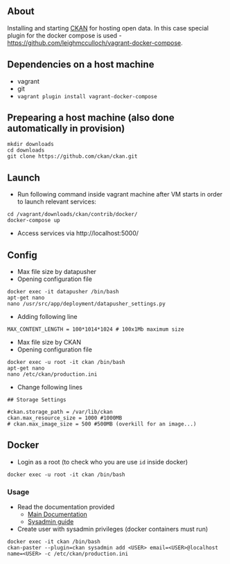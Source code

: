 ## About

Installing and starting [CKAN](https://github.com/ckan/ckan) for hosting open data. In this case special plugin for the docker compose is used - https://github.com/leighmcculloch/vagrant-docker-compose.

## Dependencies on a host machine

* vagrant
* git
* ```vagrant plugin install vagrant-docker-compose```

## Prepearing a host machine (also done automatically in provision)

```
mkdir downloads
cd downloads
git clone https://github.com/ckan/ckan.git
```

## Launch

* Run following command inside vagrant machine after VM starts in order to launch relevant services:
```
cd /vagrant/downloads/ckan/contrib/docker/
docker-compose up
```
* Access services via http://localhost:5000/

## Config

* Max file size by datapusher
* Opening configuration file
```
docker exec -it datapusher /bin/bash
apt-get nano
nano /usr/src/app/deployment/datapusher_settings.py
```
* Adding following line
```
MAX_CONTENT_LENGTH = 100*1014*1024 # 100x1Mb maximum size
```
* Max file size by CKAN
* Opening configuration file
```
docker exec -u root -it ckan /bin/bash
apt-get nano
nano /etc/ckan/production.ini
```
* Change following lines
```
## Storage Settings

#ckan.storage_path = /var/lib/ckan
ckan.max_resource_size = 1000 #1000MB
# ckan.max_image_size = 500 #500MB (overkill for an image...)
```

## Docker

* Login as a root (to check who you are use `id` inside docker)
```
docker exec -u root -it ckan /bin/bash
```

### Usage

* Read the documentation provided
    + [Main Documentation](http://docs.ckan.org/en/latest/contents.html)
    + [Sysadmin guide](http://docs.ckan.org/en/latest/sysadmin-guide.html)
* Create user with sysadmin privileges (docker containers must run)
```
docker exec -it ckan /bin/bash
ckan-paster --plugin=ckan sysadmin add <USER> email=<USER>@localhost name=<USER> -c /etc/ckan/production.ini
```

